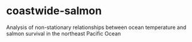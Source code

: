 # coastwide-salmon

Analysis of non-stationary relationships between ocean temperature and salmon survival in the northeast Pacific Ocean
